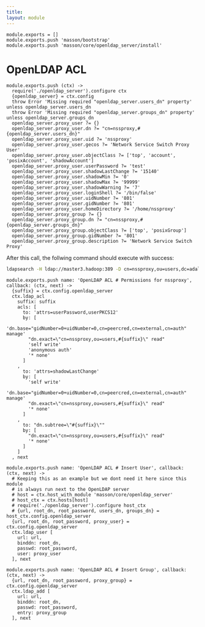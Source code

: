 ```yaml
---
title: 
layout: module
---
```


    module.exports = []
    module.exports.push 'masson/bootstrap'
    module.exports.push 'masson/core/openldap_server/install'

# OpenLDAP ACL

    module.exports.push (ctx) ->
      require('./openldap_server').configure ctx
      {openldap_server} = ctx.config
      throw Error 'Missing required "openldap_server.users_dn" property' unless openldap_server.users_dn
      throw Error 'Missing required "openldap_server.groups_dn" property' unless openldap_server.groups_dn
      openldap_server.proxy_user ?= {}
      openldap_server.proxy_user.dn ?= "cn=nssproxy,#{openldap_server.users_dn}"
      openldap_server.proxy_user.uid ?= 'nssproxy'
      openldap_server.proxy_user.gecos ?= 'Network Service Switch Proxy User'
      openldap_server.proxy_user.objectClass ?= ['top', 'account', 'posixAccount', 'shadowAccount']
      openldap_server.proxy_user.userPassword ?= 'test'
      openldap_server.proxy_user.shadowLastChange ?= '15140'
      openldap_server.proxy_user.shadowMin ?= '0'
      openldap_server.proxy_user.shadowMax ?= '99999'
      openldap_server.proxy_user.shadowWarning ?= '7'
      openldap_server.proxy_user.loginShell ?= '/bin/false'
      openldap_server.proxy_user.uidNumber ?= '801'
      openldap_server.proxy_user.gidNumber ?= '801'
      openldap_server.proxy_user.homeDirectory ?= '/home/nssproxy'
      openldap_server.proxy_group ?= {}
      openldap_server.proxy_group.dn ?= "cn=nssproxy,#{openldap_server.groups_dn}"
      openldap_server.proxy_group.objectClass ?= ['top', 'posixGroup']
      openldap_server.proxy_group.gidNumber ?= '801'
      openldap_server.proxy_group.description ?= 'Network Service Switch Proxy'

After this call, the follwing command should execute with success:

```bash
ldapsearch -H ldap://master3.hadoop:389 -D cn=nssproxy,ou=users,dc=adaltas,dc=com -w test
```

    module.exports.push name: 'OpenLDAP ACL # Permissions for nssproxy', callback: (ctx, next) ->
      {suffix} = ctx.config.openldap_server
      ctx.ldap_acl
        suffix: suffix
        acls: [
          to: 'attrs=userPassword,userPKCS12'
          by: [
            'dn.base="gidNumber=0+uidNumber=0,cn=peercred,cn=external,cn=auth" manage'
            "dn.exact=\"cn=nssproxy,ou=users,#{suffix}\" read"
            'self write'
            'anonymous auth'
            '* none'
          ]
        ,
          to: 'attrs=shadowLastChange'
          by: [
            'self write'
            'dn.base="gidNumber=0+uidNumber=0,cn=peercred,cn=external,cn=auth" manage'
            "dn.exact=\"cn=nssproxy,ou=users,#{suffix}\" read"
            '* none'
          ]
        ,
          to: "dn.subtree=\"#{suffix}\""
          by: [
            "dn.exact=\"cn=nssproxy,ou=users,#{suffix}\" read"
            '* none'
          ]
        ]
      , next

    module.exports.push name: 'OpenLDAP ACL # Insert User', callback: (ctx, next) ->
      # Keeping this as an example but we dont need it here since this module
      # is always run next to the OpenLDAP server
      # host = ctx.host_with_module 'masson/core/openldap_server'
      # host_ctx = ctx.hosts[host]
      # require('./openldap_server').configure host_ctx
      # {url, root_dn, root_password, users_dn, groups_dn} = host_ctx.config.openldap_server
      {url, root_dn, root_password, proxy_user} = ctx.config.openldap_server
      ctx.ldap_user [
        url: url,
        binddn: root_dn,
        passwd: root_password,
        user: proxy_user
      ], next

    module.exports.push name: 'OpenLDAP ACL # Insert Group', callback: (ctx, next) ->
      {url, root_dn, root_password, proxy_group} = ctx.config.openldap_server
      ctx.ldap_add [
        url: url,
        binddn: root_dn,
        passwd: root_password,
        entry: proxy_group
      ], next

      







